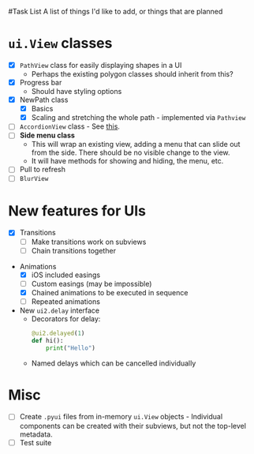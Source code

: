 #Task List
A list of things I'd like to add, or things that are planned

# `ui.View` classes
- [x] `PathView` class for easily displaying shapes in a UI
  - Perhaps the existing polygon classes should inherit from this?
- [x] Progress bar
  - Should have styling options
- [x] NewPath class
  - [x] Basics
  - [x] Scaling and stretching the whole path - implemented via `Pathview`
- [ ] `AccordionView` class - See [this](http://materializecss.com/collapsible).
- [ ] **Side menu class**
  - This will wrap an existing view, adding a menu that can slide out from the side. There should be no visible change to the view.
  - It will have methods for showing and hiding, the menu, etc.
- [ ] Pull to refresh
- [ ] `BlurView`

# New features for UIs
- [x] Transitions
  - [ ] Make transitions work on subviews
  - [ ] Chain transitions together
- Animations
  - [x] iOS included easings
  - [ ] Custom easings (may be impossible)
  - [x] Chained animations to be executed in sequence
  - [ ] Repeated animations
- New `ui2.delay` interface
  - Decorators for delay:
    ```python
    @ui2.delayed(1)
    def hi():
        print("Hello")
    ```
  - Named delays which can be cancelled individually

# Misc
- [ ] Create `.pyui` files from in-memory `ui.View` objects - Individual components can be created with their subviews, but not the top-level metadata.
- [ ] Test suite

